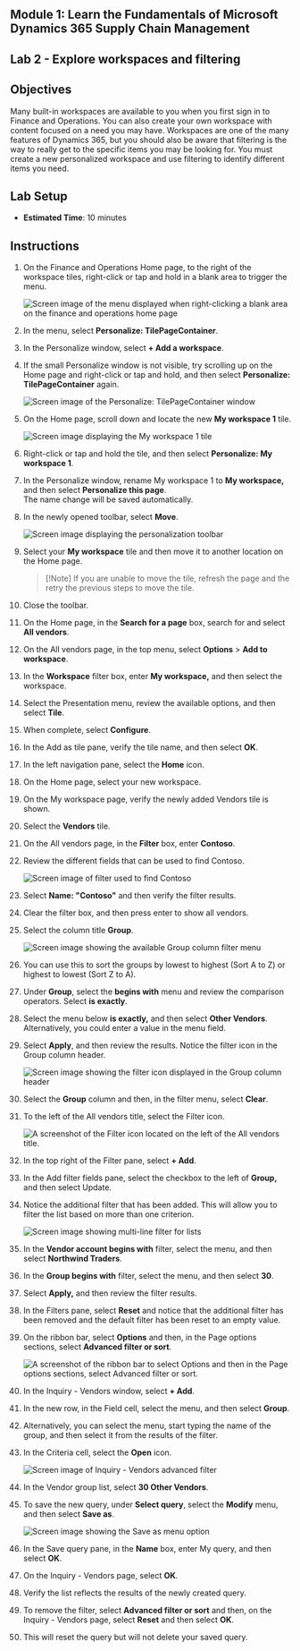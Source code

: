 ## Module 1: Learn the Fundamentals of Microsoft Dynamics 365 Supply Chain Management

## Lab 2 - Explore workspaces and filtering

## Objectives

Many built-in workspaces are available to you when you first sign in to Finance and Operations. You can also create your own workspace with content focused on a need you may have. Workspaces are one of the many features of Dynamics 365, but you should also be aware that filtering is the way to really get to the specific items you may be looking for. You must create a new personalized workspace and use filtering to identify different items you need.

## Lab Setup

   - **Estimated Time**: 10 minutes

## Instructions

1. On the Finance and Operations Home page, to the right of the workspace tiles, right-click or tap and hold in a blank area to trigger the menu.

    ![Screen image of the menu displayed when right-clicking a blank area on the finance and operations home page](./media/m1-common-home-page-right-click-personalize.png)

1. In the menu, select **Personalize: TilePageContainer**.

1. In the Personalize window, select **+ Add a workspace**.

1. If the small Personalize window is not visible, try scrolling up on the Home page and right-click or tap and hold, and then select **Personalize: TilePageContainer** again.

    ![Screen image of the Personalize: TilePageContainer window](./media/m1-common-home-page-right-click-personalize-window.png)

1. On the Home page, scroll down and locate the new **My workspace 1** tile.

    ![Screen image displaying the My workspace 1 tile](./media/m1-common-home-page-my-workspace-1.png)

1. Right-click or tap and hold the tile, and then select **Personalize: My workspace 1**.

1. In the Personalize window, rename My workspace 1 to **My workspace,** and then select **Personalize this page**.  
    The name change will be saved automatically.

1. In the newly opened toolbar, select **Move**.

    ![Screen image displaying the personalization toolbar](./media/m1-common-personize-this-page-toolbar.png)

1. Select your **My workspace** tile and then move it to another location on the Home page.

    >[!Note] If you are unable to move the tile, refresh the page and the retry the previous steps to move the tile.

1. Close the toolbar.

1. On the Home page, in the **Search for a page** box, search for and select **All vendors**.

1. On the All vendors page, in the top menu, select **Options** > **Add to workspace**.

1. In the **Workspace** filter box, enter **My workspace,** and then select the workspace.

1. Select the Presentation menu, review the available options, and then select **Tile**.

1. When complete, select **Configure**.

1. In the Add as tile pane, verify the tile name, and then select **OK**.

1. In the left navigation pane, select the **Home** icon.

1. On the Home page, select your new workspace.

1. On the My workspace page, verify the newly added Vendors tile is shown.

1. Select the **Vendors** tile.

1. On the All vendors page, in the **Filter** box, enter **Contoso**.

1. Review the different fields that can be used to find Contoso.

    ![Screen image of filter used to find Contoso](./media/m1-common-filter-vendor-contoso.png)

1. Select **Name: "Contoso"** and then verify the filter results.

1. Clear the filter box, and then press enter to show all vendors.

1. Select the column title **Group**.

    ![Screen image showing the available Group column filter menu](./media/m1-common-filter-group-column.png)

1. You can use this to sort the groups by lowest to highest (Sort A to Z) or highest to lowest (Sort Z to A).

1. Under **Group**, select the **begins with** menu and review the comparison operators. Select **is exactly**.

1. Select the menu below **is exactly,** and then select **Other Vendors**.  
    Alternatively, you could enter a value in the menu field.

1. Select **Apply**, and then review the results. Notice the filter icon in the Group column header.

    ![Screen image showing the filter icon displayed in the Group column header](./media/m1-common-group-column-filter.png)

1. Select the **Group** column and then, in the filter menu, select **Clear**.

1. To the left of the All vendors title, select the Filter icon.

    ![A screenshot of the Filter icon located on the left of the All vendors title.](./media/m1-common-all-vendors-page-filter.png)

1. In the top right of the Filter pane, select **+ Add**.

1. In the Add filter fields pane, select the checkbox to the left of **Group,** and then select Update.

1. Notice the additional filter that has been added. This will allow you to filter the list based on more than one criterion.

    ![Screen image showing multi-line filter for lists](./media/m1-common-multi-line-filter.png)

1. In the **Vendor account begins with** filter, select the menu, and then select **Northwind Traders**.

1. In the **Group begins with** filter, select the menu, and then select **30**.

1. Select **Apply,** and then review the filter results.

1. In the Filters pane, select **Reset** and notice that the additional filter has been removed and the default filter has been reset to an empty value.

1. On the ribbon bar, select **Options** and then, in the Page options sections, select **Advanced filter or sort**.

    ![A screenshot of the ribbon bar to select Options and then in the Page options sections, select Advanced filter or sort.](./media/m1-common-advanced-filter-sort-ribbon.png)

1. In the Inquiry - Vendors window, select **+ Add**.

1. In the new row, in the Field cell, select the menu, and then select **Group**.

1. Alternatively, you can select the menu, start typing the name of the group, and then select it from the results of the filter.

1. In the Criteria cell, select the **Open** icon.

    ![Screen image of Inquiry - Vendors advanced filter](./media/m1-common-inquire-vendor-advanced-filter.png)

1. In the Vendor group list, select **30 Other Vendors**.

1. To save the new query, under **Select query**, select the **Modify** menu, and then select **Save as**.

    ![Screen image showing the Save as menu option](./media/m1-common-inquiry-vendors-advanced-filter-save-as.png)

1. In the Save query pane, in the **Name** box, enter My query, and then select **OK**.

1. On the Inquiry - Vendors page, select **OK**.

1. Verify the list reflects the results of the newly created query.

1. To remove the filter, select **Advanced filter or sort** and then, on the Inquiry - Vendors page, select **Reset** and then select **OK**.

1. This will reset the query but will not delete your saved query.
